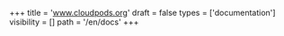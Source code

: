 +++
title = 'www.cloudpods.org'
draft = false
types = ['documentation']
visibility = []
path = '/en/docs'
+++

